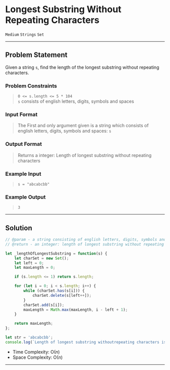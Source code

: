 # Longest Substring Without Repeating Characters

`Medium`
`Strings`
`Set`

----------

## Problem Statement

Given a string `s`, find the length of the longest substring without repeating characters.

### Problem Constraints

> `0 <= s.length <= 5 * 104`  
`s` consists of english letters, digits, symbols and spaces

### Input Format

> The First and only argument given is a string which consists of english letters, digits, symbols and spaces: `s`

### Output Format

> Returns a integer: Length of longest substring without repeating characters

### Example Input

> `s = "abcabcbb"`

### Example Output

> `3`

----------

## Solution

```javascript
// @param - a string consisting of english letters, digits, symbols and spaces: s
// @return - an integer: length of longest substring without repeating characters

let _lengthOfLongestSubstring = function(s) {
    let charSet = new Set();
    let left = 0;
    let maxLength = 0;

    if (s.length <= 1) return s.length;

    for (let i = 0; i < s.length; i++) {
        while (charSet.has(s[i])) {
            charSet.delete(s[left++]);
        }
        charSet.add(s[i]);
        maxLength = Math.max(maxLength, i - left + 1);
    }

    return maxLength;
};

let str = 'abcabcbb';
console.log(`Length of longest substring withoutrepeating characters is > `, _lengthOfLongestSubstring(str));
```

- Time Complexity: O($n$)
- Space Complexity: O($n$)

----------
